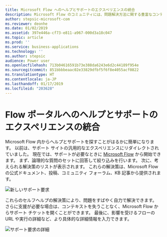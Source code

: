 ```yaml
---
title: Microsoft Flow へのヘルプとサポートのエクスペリエンスの統合
description: Microsoft Flow のコミュニティには、問題解決方法に関する豊富なコンテンツがあります。 この新しいサポート エクスペリエンスにより、サポート チケットを開くことなく、インラインでソリューションを簡単に検索できるようになります。
author: stepsic-microsoft-com
ms.reviewer: deonhe
ms.date: 01/02/2019
ms.assetid: 397e446a-cf73-e811-a967-000d3a18c047
ms.topic: article
ms.prod: ''
ms.service: business-applications
ms.technology: ''
ms.author: stepsic
audience: Power user
ms.openlocfilehash: 713b04616591b73e388da6243e6d2c44189f954e
ms.sourcegitcommit: 851bbbbeaac02e33829dfbf5f6f8e4055acf0822
ms.translationtype: HT
ms.contentlocale: ja-JP
ms.lasthandoff: 01/17/2019
ms.locfileid: "203628"
---
```

# <a name="integrated-help-and-support-experience-in-flow-portal"></a>Flow ポータルへのヘルプとサポートのエクスペリエンスの統合

Microsoft Flow 内からヘルプとサポートを探すことがはるかに簡単になります。 以前は、サポート サイトの汎用的なエクスペリエンスにリダイレクトされていました。 現在では、サポートが必要なときに [Microsoft Flow](https://flow.microsoft.com/support/) から開始できます。 まず、論理的な質問のセットに回答して絞り込みを行います。 次に、考えられる解決策のリストが表示されます。 これらの解決策は、Microsoft Flow の公式ドキュメント、投稿、コミュニティ フォーラム、KB 記事から提供されます。

![新しいサポート要求](media/new-support-request-1.png "新しいサポート要求")

これらのセルフヘルプの解決策により、問題をすばやく自力で解決できます。 さらに支援が必要な場合は、コンテキストを失うことなく、Microsoft Flow からサポート チケットを開くことができます。 最後に、影響を受けるフローの URL や実行の詳細など、より具体的な詳細情報を入力できます。

![サポート要求の詳細](media/new-support-request-2.png "サポート要求の詳細")


